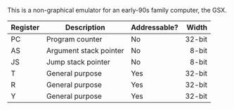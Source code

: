 This is a non-graphical emulator for an early-90s family computer, the GSX.

| Register | Description            | Addressable? |  Width |
|----------|------------------------|--------------|-------:|
| PC       | Program counter        | No           | 32-bit |
| AS       | Argument stack pointer | No           |  8-bit |
| JS       | Jump stack pointer     | No           |  8-bit |
| T        | General purpose        | Yes          | 32-bit |
| R        | General purpose        | Yes          | 32-bit |
| Y        | General purpose        | Yes          | 32-bit |